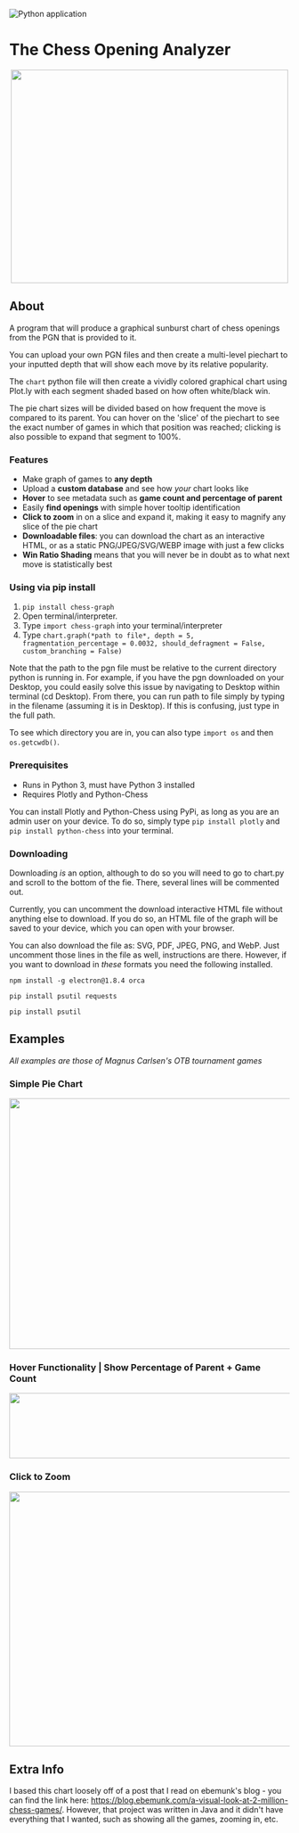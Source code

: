 ![Python application](https://github.com/Destaq/chess_opening_graph/workflows/Python%20application/badge.svg)
# The Chess Opening Analyzer

<p align="center">
  <img width = "498" height = "383" src = "https://github.com/Destaq/opening_analysis/raw/master/images/main_image.png">
 </p>

## About
A program that will produce a graphical sunburst chart of chess openings from the PGN that is provided to it.

You can upload your own PGN files and then create a multi-level piechart to your inputted depth that will show each move by its relative popularity.

The `chart` python file will then create a vividly colored graphical chart using Plot.ly with each segment shaded based on how often white/black win.

The pie chart sizes will be divided based on how frequent the move is compared to its parent. You can hover on the 'slice' of the piechart to see the exact number of games in which that position was reached; clicking is also possible to expand that segment to 100%.

### Features
- Make graph of games to **any depth**
- Upload a **custom database** and see how *your* chart looks like
- **Hover** to see metadata such as **game count and percentage of parent**
- Easily **find openings** with simple hover tooltip identification
- **Click to zoom** in on a slice and expand it, making it easy to magnify any slice of the pie chart
- **Downloadable files**: you can download the chart as an interactive HTML, or as a static PNG/JPEG/SVG/WEBP image with just a few clicks
- **Win Ratio Shading** means that you will never be in doubt as to what next move is statistically best

### Using via pip install
1. `pip install chess-graph`
2. Open terminal/interpreter.
3. Type `import chess-graph` into your terminal/interpreter
4. Type `chart.graph(*path to file*, depth = 5, fragmentation_percentage = 0.0032, should_defragment = False, custom_branching = False)`

Note that the path to the pgn file must be relative to the current directory python is running in. For example, if you have the pgn downloaded on your Desktop, you could easily solve this issue by navigating to Desktop within terminal (cd Desktop). From there, you can run path to file simply by typing in the filename (assuming it is in Desktop). If this is confusing, just type in the full path.

To see which directory you are in, you can also type `import os` and then `os.getcwdb()`.

### Prerequisites
- Runs in Python 3, must have Python 3 installed
- Requires Plotly and Python-Chess

You can install Plotly and Python-Chess using PyPi, as long as you are an admin user on your device. To do so, simply type `pip install plotly` and `pip install python-chess` into your terminal.

### Downloading
Downloading *is* an option, although to do so you will need to go to chart.py and scroll to the bottom of the fie. There, several lines will be commented out.

Currently, you can uncomment the download interactive HTML file without anything else to download. If you do so, an HTML file of the graph will be saved to your device, which you can open with your browser.

You can also download the file as: SVG, PDF, JPEG, PNG, and WebP. Just uncomment those lines in the file as well, instructions are there. However, if you want to download in *these* formats you need the following installed.

`npm install -g electron@1.8.4 orca`

`pip install psutil requests`

`pip install psutil`

## Examples
*All examples are those of Magnus Carlsen's OTB tournament games*
### Simple Pie Chart
<p align="center">
  <img width="700" height="450" src="https://github.com/Destaq/opening_analysis/raw/master/images/random.png">
</p>

### Hover Functionality | Show Percentage of Parent + Game Count
<p align="center">
  <img width = "522" height = "117" src = "https://github.com/Destaq/opening_analysis/raw/master/images/hovering.png">
 </p>

### Click to Zoom
<p align="center">
  <img width = "528" height = "457" src = "https://github.com/Destaq/opening_analysis/raw/master/images/zoom.png">
 </p>

## Extra Info
I based this chart loosely off of a post that I read on ebemunk's blog - you can find the link here: https://blog.ebemunk.com/a-visual-look-at-2-million-chess-games/. However, that project was written in Java and it didn't have everything that I wanted, such as showing all the games, zooming in, etc.
